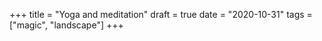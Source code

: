 +++
title = "Yoga and meditation"
draft = true
date = "2020-10-31"
tags = ["magic", "landscape"]
+++
